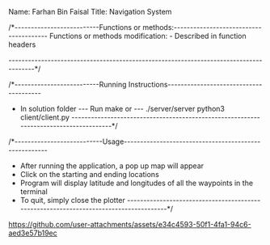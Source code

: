 Name: Farhan Bin Faisal
Title: Navigation System


/*--------------------------Functions or methods:---------------------------------------
Functions or methods modification:
    - Described in function headers

--------------------------------------------------------------------------------------*/

/*--------------------------Running Instructions---------------------------------------
 - In solution folder
 --- Run make
     or
 --- ./server/server
     python3 client/client.py
--------------------------------------------------------------------------------------*/

/*---------------------------Usage------------------------------------------------------
- After running the application, a pop up map will appear
- Click on the starting and ending locations
- Program will display latitude and longitudes of all the waypoints in the terminal
- To quit, simply close the plotter
--------------------------------------------------------------------------------------*/



https://github.com/user-attachments/assets/e34c4593-50f1-4fa1-94c6-aed3e57b19ec



